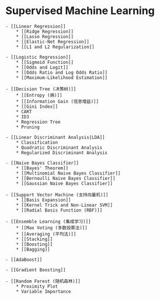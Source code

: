 # Supervised Machine Learning

    - [[Linear Regression]]
        * [[Ridge Regression]]
        * [[Lasso Regression]]
        * [[Elastic-Net Regression]]
        * [[L1 and L2 Regularization]]

    - [[Logistic Regression]]
        * [[Sigmoid Function]]
        * [[Odds and Logit]]
        * [[Odds Ratio and Log Odds Ratio]]
        * [[Maximum-Likelihood Estimation]]

    - [[Decision Tree (决策树)]]
        * [[Entropy (熵)]]
        * [[Information Gain (信息增益)]]
        * [[Gini Index]]
        * CART
        * ID3
        * Regression Tree
        * Pruning

    - [[Linear Discriminant Analysis|LDA]]
        * Classification
        * Quadratic Discriminant Analysis
        * Regularized Discriminant Analysis

    - [[Naive Bayes Classifier]]
        * [[Bayes' Theorem]]
        * [[Multinomial Naive Bayes Classifier]]
        * [[Bernoulli Naive Bayes Classifier]]
        * [[Gaussian Naive Bayes Classifier]]

    - [[Support Vector Machine (支持向量机)]]
        * [[Basis Expansion]]
        * [[Kernel Trick and Non-Linear SVM]]
        * [[Radial Basis Function (RBF)]]

    - [[Ensemble Learning (集成学习)]]
        * [[Max Voting (多数投票法)]]
        * [[Averaging (平均法)]]
        * [[Stacking]]
        * [[Boosting]]
        * [[Bagging]]

    - [[AdaBoost]]

    - [[Gradient Boosting]]

    - [[Random Forest (随机森林)]]
        * Proximity Plot
        * Variable Importance
